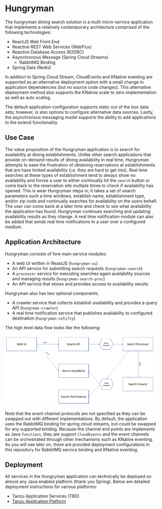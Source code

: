 # Hungryman
The hungryman dining search solution is a multi micro-service application that implements a relatively contemporary architecture comprised of the following technologies:

* ReactJS Web Front End
* Reactive REST Web Services (WebFlux)
* Reactive Database Access (R2DBC)
* Asynchronous Message (Spring Cloud Streams)
    * RabbitMQ Binding
* Spring Data (Redis)

In addition to Spring Cloud Stream, CloudEvents and KNative eventing are supported as an alternative deployment option with a small change in application dependencies (but no source code changes).  This alternative deployment method also supports the KNatvie scale to zero implementation as well as auto scaling. 

The default application configuration supports static out of the box data sets; however, is also options to configure alternative data sources.  Lastly, the asynchronous messaging model supports the ability to add applications to the extend functionality.

## Use Case
The value proposition of the Hungryman application is to search for availability at dining establishments.  Unlike other search applications that provide on-demand results of dining availability in real time, Hungryman attempts to ease the frustration of obtaining reservations at establishments that are have limited availability (i.e. they are hard to get into).  Real time searches at these types of establishment tend to always show no availability and forces a user to either continually hit the `search` button or come back to the reservation site multiple times to check if availability has opened.  This is wear Hungryman steps in; it takes a set of search parameters such a time windows, establish name, establishment type, and/or zip code and continually searches for availability on the users behalf.  The user can come back at a later time and check to see what availability the application has found.  Hungryman continues searching and updating availability results as they change.  A real time notification module can also be added that sends real time notifications to a user over a configured medium.

## Application Architecture

Hungryman consists of fore main service modules:

* A web UI written in ReastJS (`hungryman-ui`)
* An API service for submitting search requests (`hungryman-search`)
* A `processor` service for executing searches again availability sources and managing results (`hungryman-search-proc`)
* An API service that stores and provides access to availability results

Hungryman also has two optional components.

* A crawler service that collects establish availability and provides a query API (`hungrman-crawler`)
* A real time notification service that publishes availability to configured destination (`hungryman-notifiy`)

The high level data flow looks like the following:

![](doc/images/HungrymanHighLevelArch.png)

Note that the event channel protocols are not specified as they can be swapped out with different implementations.  By default, the application uses the RabbitMQ binding for spring cloud streams, but could be swapped for any supported binding.  Because the channel end points are implements as Java `functions`, they are support `CloudEvents` and the event channels can be orchestrated through other mechanisms such as KNative eventing.  As you will see later on, there are provided deployment configurations in this repository for RabbitMQ service binding and KNative eventing.

## Deployment

All services in the Hungryman application can technically be deployed on almost any Java enabled platform (thank you Spring).  Below are detailed deployment instructions for various platforms:

* Tanzu Application Services (TBD)
* [Tanzu Application Platform](doc/TAPDeployment.md)

